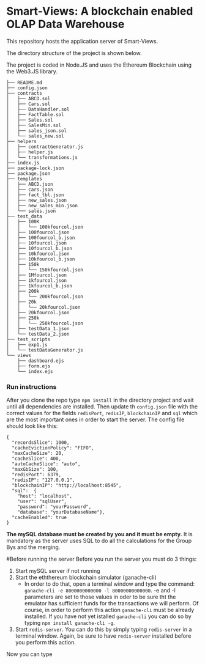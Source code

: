 # Smart-Views: A blockchain enabled OLAP Data Warehouse
This repository hosts the application server of Smart-Views.
 
The directory structure of the project is shown below.

The project is coded in Node.JS and uses the Ethereum Blockchain using the Web3.JS library.
```
├── README.md
├── config.json
├── contracts
│   ├── ABCD.sol
│   ├── Cars.sol
│   ├── DataHandler.sol
│   ├── FactTable.sol
│   ├── Sales.sol
│   ├── SalesMin.sol
│   ├── sales_json.sol
│   └── sales_new.sol
├── helpers
│   ├── contractGenerator.js
│   ├── helper.js
│   └── transformations.js
├── index.js
├── package-lock.json
├── package.json
├── templates
│   ├── ABCD.json
│   ├── cars.json
│   ├── fact_tbl.json
│   ├── new_sales.json
│   ├── new_sales_min.json
│   └── sales.json
├── test_data
│   ├── 100K
│   │   └── 100kfourcol.json
│   ├── 100fourcol.json
│   ├── 100fourcol_b.json
│   ├── 10fourcol.json
│   ├── 10fourcol_b.json
│   ├── 10kfourcol.json
│   ├── 10kfourcol_b.json
│   ├── 150k
│   │   └── 150kfourcol.json
│   ├── 1Mfourcol.json
│   ├── 1kfourcol.json
│   ├── 1kfourcol_b.json
│   ├── 200k
│   │   └── 200kfourcol.json
│   ├── 20k
│   │   └── 20kfourcol.json
│   ├── 20kfourcol.json
│   ├── 250k
│   │   └── 250kfourcol.json
│   ├── testData_1.json
│   └── testData_2.json
├── test_scripts
│   ├── exp1.js
│   └── testDataGenerator.js
└── views
    ├── dashboard.ejs
    ├── form.ejs
    └── index.ejs
```
### Run instructions
After you clone the repo type ```npm install``` in the directory project and wait until all dependencies are installed. Then update th ```config.json``` file with the correct values for the fields ```redisPort```, ```redisIP```, ```blockchainIP``` and ```sql``` which are the most important ones in order to start the server.
The config file should look like this:
```
{
  "recordsSlice": 1000,
  "cacheEvictionPolicy": "FIFO",
  "maxCacheSize": 20,
  "cacheSlice": 400,
  "autoCacheSlice": "auto",
  "maxGbSize": 100,
  "redisPort": 6379,
  "redisIP": "127.0.0.1",
  "blockchainIP": "http://localhost:8545",
  "sql":  {
    "host": "localhost",
    "user": "sqlUser",
    "password": "yourPassword",
    "database": "yourDatabaseName"},
  "cacheEnabled": true
}
```
**The mySQL database must be created by you and it must be empty.**
It is mandatory as the server uses SQL to do all the calculations for the Group Bys and the merging.

#Before running the server
Before you run the server you must do 3 things:

1) Start mySQL server if not running
2) Start the eththereum blockchain simulator (ganache-cli)
    * In order to do that, open a terminal window and type the command: ```ganache-cli -e 8000000000000 -l 80000000000000```. -e and -l parameters are set to those values in oder to be sure tht the emulator has sufficient funds for the transactions we will perform.
    Of course, in order to perform this action ```ganache-cli``` must be already installed. If you have not yet istalled ```ganache-cli``` you can do so by typing ```npm install ganache-cli -g```.
3) Start ```redis-server```.  You can do this by simply typing ```redis-server``` in a terminal window. Again, be sure to have ```redis-server``` installed before you perform this action.

Now you can type 
   
